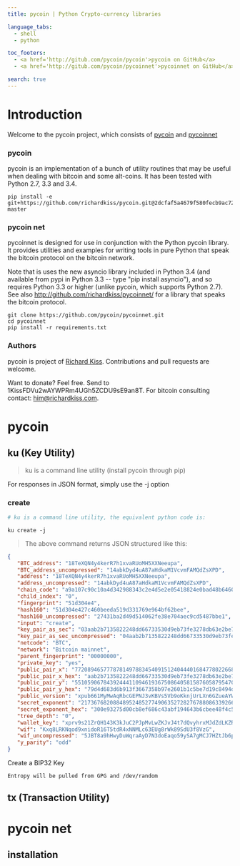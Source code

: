 ```yaml
---
title: pycoin | Python Crypto-currency libraries

language_tabs:
  - shell
  - python

toc_footers:
  - <a href='http://gitub.com/pycoin/pycoin'>pycoin on GitHub</a>
  - <a href='http://gitub.com/pycoin/pycoinnet'>pycoinnet on GitHub</a>

search: true
---
```


# Introduction

Welcome to the pycoin project, which consists of [pycoin](http://gitub.com/pycoin/pycoin) and [pycoinnet](http://gitub.com/pycoin/pycoinnet)

### pycoin
pycoin is an implementation of a bunch of utility routines that may be useful when dealing with bitcoin and some alt-coins. It has been tested with Python 2.7, 3.3 and 3.4.

```shell
pip install -e git+https://github.com/richardkiss/pycoin.git@2dcfaf5a4679f580fecb9ac72d33f40b4b066549#egg=pycoin-master
```

### pycoin net
pycoinnet is designed for use in conjunction with the Python pycoin library. It provides utilities and examples for writing tools in pure Python that speak the bitcoin protocol on the bitcoin network.

Note that is uses the new asyncio library included in Python 3.4 (and available from pypi in Python 3.3 -- type "pip install asyncio"), and so requires Python 3.3 or higher (unlike pycoin, which supports Python 2.7).
See also http://github.com/richardkiss/pycoinnet/ for a library that speaks the bitcoin protocol.

```shell
git clone https://github.com/pycoin/pycoinnet.git
cd pycoinnet
pip install -r requirements.txt
```

### Authors
pycoin is project of [Richard Kiss](https://github.com/richardkiss). Contributions and pull requests are welcome.

Want to donate? Feel free. Send to 1KissFDVu2wAYWPRm4UGh5ZCDU9sE9an8T. For bitcoin consulting contact: him@richardkiss.com.

# pycoin

## ku (Key Utility)
> ku is a command line utility (install pycoin through pip)

For responses in JSON format, simply use the -j option

### create

```python
# ku is a command line utility, the equivalent python code is:
```

```shell
ku create -j
```
> The above command returns JSON structured like this:

```json
{
   "BTC_address": "18TeXQN4y4kerR7h1xvaRUoMH5XXNeeupa", 
   "BTC_address_uncompressed": "14abkDyd4uA87aHdkaM1VcvmFAMQdZsXPD", 
   "address": "18TeXQN4y4kerR7h1xvaRUoMH5XXNeeupa", 
   "address_uncompressed": "14abkDyd4uA87aHdkaM1VcvmFAMQdZsXPD", 
   "chain_code": "a9a107c90c10a4d342988343c2e4d5e2e05418824e0bad48b64605fe50e0f4f0", 
   "child_index": "0", 
   "fingerprint": "51d304e4", 
   "hash160": "51d304e427c460beeda519d331769e964bf62bee", 
   "hash160_uncompressed": "27431ba2d49d514062fe38e704aec9cd5487bbe1", 
   "input": "create", 
   "key_pair_as_sec": "03aab2b7135822248dd66733530d9eb73fe3278db63e2be794d5aee8cd1af15485", 
   "key_pair_as_sec_uncompressed": "04aab2b7135822248dd66733530d9eb73fe3278db63e2be794d5aee8cd1af1548579d4d683d6b913f3667358b97e2601b1c5be7d19c8494d04241756d3401ea34d", 
   "netcode": "BTC", 
   "network": "Bitcoin mainnet", 
   "parent_fingerprint": "00000000", 
   "private_key": "yes", 
   "public_pair_x": "77208946577787814978834540915124044401684778022668014026381541902701082793093", 
   "public_pair_x_hex": "aab2b7135822248dd66733530d9eb73fe3278db63e2be794d5aee8cd1af15485", 
   "public_pair_y": "55105906784392444110946193675086405815876058795470459131838740250197852332877", 
   "public_pair_y_hex": "79d4d683d6b913f3667358b97e2601b1c5be7d19c8494d04241756d3401ea34d", 
   "public_version": "xpub661MyMwAqRbcGEPNJ3vKBVs5Vb9oKknjUrLXn6GZueAYW8ehxhEwE7fwYXGMUfAQRJCRiGS3iviWVnvBbKnTZCg6fenhoH7yLykgCXBT6YB", 
   "secret_exponent": "21736768208848952485277490635272827678808633926621495752266478612806703697575", 
   "secret_exponent_hex": "300e93275d00cb8ef686c43abf194643b6cbee48f4c5e1004d8e5d80536ecea7", 
   "tree_depth": "0", 
   "wallet_key": "xprv9s21ZrQH143K3kJuC2PJpMvLwZKJvJ4t7dQvyhrxMJdZdLKZR9vggKMThDMq9wrZcjoZctKjM34Ybq4RTb8iRPKeQGpsFWn2FiehnB7TfG6", 
   "wif": "Kxq8LRKNqod9xnidoR16T5tdR4xNNMLc63EUg8rWk89SdU3f8VzG", 
   "wif_uncompressed": "5JBT8a9hHwyDuWqraAyD7N3doEaqo59ySA7gMCJ7HZtJb6p5zwj", 
   "y_parity": "odd"
}
```

Create a BIP32 Key

`Entropy will be pulled from GPG and /dev/random`


## tx (Transaction Utility)

# pycoin net

## installation

